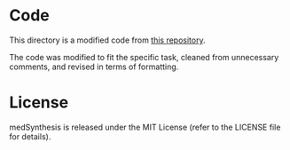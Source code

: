 # Code
This directory is a modified code from [this repository](https://github.com/ginobilinie/medSynthesisV1). 

The code was modified to fit the specific task, cleaned from unnecessary comments, and revised in terms of formatting.

# License
medSynthesis is released under the MIT License (refer to the LICENSE file for details).
